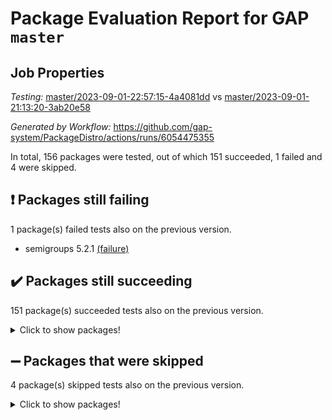 # Package Evaluation Report for GAP `master`

## Job Properties

*Testing:* [master/2023-09-01-22:57:15-4a4081dd](https://github.com/gap-system/PackageDistro/blob/data/reports/master/2023-09-01-22:57:15-4a4081dd) vs [master/2023-09-01-21:13:20-3ab20e58](https://github.com/gap-system/PackageDistro/blob/data/reports/master/2023-09-01-21:13:20-3ab20e58)

*Generated by Workflow:* https://github.com/gap-system/PackageDistro/actions/runs/6054475355

In total, 156 packages were tested, out of which 151 succeeded, 1 failed and 4 were skipped.

## :exclamation: Packages still failing

1 package(s) failed tests also on the previous version.
- semigroups 5.2.1 [(failure)](https://github.com/gap-system/PackageDistro/actions/runs/6054475355/job/16432219468)

## :heavy_check_mark: Packages still succeeding

151 package(s) succeeded tests also on the previous version.
<details><summary>Click to show packages!</summary>

- 4ti2interface 2023.02-04 [(success)](https://github.com/gap-system/PackageDistro/actions/runs/6054475355/job/16432208581)
- ace 5.6.2 [(success)](https://github.com/gap-system/PackageDistro/actions/runs/6054475355/job/16432208667)
- aclib 1.3.2 [(success)](https://github.com/gap-system/PackageDistro/actions/runs/6054475355/job/16432208745)
- agt 0.3.1 [(success)](https://github.com/gap-system/PackageDistro/actions/runs/6054475355/job/16432208816)
- alnuth 3.2.1 [(success)](https://github.com/gap-system/PackageDistro/actions/runs/6054475355/job/16432208896)
- anupq 3.3.0 [(success)](https://github.com/gap-system/PackageDistro/actions/runs/6054475355/job/16432208962)
- atlasrep 2.1.7 [(success)](https://github.com/gap-system/PackageDistro/actions/runs/6054475355/job/16432209036)
- autodoc 2023.06.19 [(success)](https://github.com/gap-system/PackageDistro/actions/runs/6054475355/job/16432209127)
- automata 1.15 [(success)](https://github.com/gap-system/PackageDistro/actions/runs/6054475355/job/16432209206)
- automgrp 1.3.2 [(success)](https://github.com/gap-system/PackageDistro/actions/runs/6054475355/job/16432209287)
- autpgrp 1.11 [(success)](https://github.com/gap-system/PackageDistro/actions/runs/6054475355/job/16432209375)
- cap 2023.09-01 [(success)](https://github.com/gap-system/PackageDistro/actions/runs/6054475355/job/16432209452)
- caratinterface 2.3.5 [(success)](https://github.com/gap-system/PackageDistro/actions/runs/6054475355/job/16432209532)
- cddinterface 2022.11.01 [(success)](https://github.com/gap-system/PackageDistro/actions/runs/6054475355/job/16432209614)
- circle 1.6.6 [(success)](https://github.com/gap-system/PackageDistro/actions/runs/6054475355/job/16432209673)
- classicpres 1.22 [(success)](https://github.com/gap-system/PackageDistro/actions/runs/6054475355/job/16432209770)
- cohomolo 1.6.11 [(success)](https://github.com/gap-system/PackageDistro/actions/runs/6054475355/job/16432209919)
- congruence 1.2.5 [(success)](https://github.com/gap-system/PackageDistro/actions/runs/6054475355/job/16432210086)
- corelg 1.56 [(success)](https://github.com/gap-system/PackageDistro/actions/runs/6054475355/job/16432210188)
- crime 1.6 [(success)](https://github.com/gap-system/PackageDistro/actions/runs/6054475355/job/16432210258)
- crisp 1.4.6 [(success)](https://github.com/gap-system/PackageDistro/actions/runs/6054475355/job/16432210328)
- crypting 0.10.4 [(success)](https://github.com/gap-system/PackageDistro/actions/runs/6054475355/job/16432210421)
- cryst 4.1.26 [(success)](https://github.com/gap-system/PackageDistro/actions/runs/6054475355/job/16432210508)
- crystcat 1.1.10 [(success)](https://github.com/gap-system/PackageDistro/actions/runs/6054475355/job/16432210615)
- ctbllib 1.3.6 [(success)](https://github.com/gap-system/PackageDistro/actions/runs/6054475355/job/16432210709)
- cubefree 1.19 [(success)](https://github.com/gap-system/PackageDistro/actions/runs/6054475355/job/16432210804)
- curlinterface 2.3.2 [(success)](https://github.com/gap-system/PackageDistro/actions/runs/6054475355/job/16432210891)
- cvec 2.8.1 [(success)](https://github.com/gap-system/PackageDistro/actions/runs/6054475355/job/16432210980)
- datastructures 0.3.0 [(success)](https://github.com/gap-system/PackageDistro/actions/runs/6054475355/job/16432211095)
- deepthought 1.0.6 [(success)](https://github.com/gap-system/PackageDistro/actions/runs/6054475355/job/16432211192)
- design 1.8 [(success)](https://github.com/gap-system/PackageDistro/actions/runs/6054475355/job/16432211286)
- difsets 2.3.1 [(success)](https://github.com/gap-system/PackageDistro/actions/runs/6054475355/job/16432211397)
- digraphs 1.6.2 [(success)](https://github.com/gap-system/PackageDistro/actions/runs/6054475355/job/16432211499)
- edim 1.3.7 [(success)](https://github.com/gap-system/PackageDistro/actions/runs/6054475355/job/16432211618)
- example 4.3.4 [(success)](https://github.com/gap-system/PackageDistro/actions/runs/6054475355/job/16432211707)
- examplesforhomalg 2023.08-02 [(success)](https://github.com/gap-system/PackageDistro/actions/runs/6054475355/job/16432211807)
- factint 1.6.3 [(success)](https://github.com/gap-system/PackageDistro/actions/runs/6054475355/job/16432211893)
- ferret 1.0.9 [(success)](https://github.com/gap-system/PackageDistro/actions/runs/6054475355/job/16432211996)
- fga 1.5.0 [(success)](https://github.com/gap-system/PackageDistro/actions/runs/6054475355/job/16432212096)
- fining 1.5.6 [(success)](https://github.com/gap-system/PackageDistro/actions/runs/6054475355/job/16432212211)
- float 1.0.3 [(success)](https://github.com/gap-system/PackageDistro/actions/runs/6054475355/job/16432212337)
- format 1.4.3 [(success)](https://github.com/gap-system/PackageDistro/actions/runs/6054475355/job/16432212431)
- forms 1.2.9 [(success)](https://github.com/gap-system/PackageDistro/actions/runs/6054475355/job/16432212546)
- fplsa 1.2.6 [(success)](https://github.com/gap-system/PackageDistro/actions/runs/6054475355/job/16432212651)
- fr 2.4.12 [(success)](https://github.com/gap-system/PackageDistro/actions/runs/6054475355/job/16432212742)
- francy 2.0.3 [(success)](https://github.com/gap-system/PackageDistro/actions/runs/6054475355/job/16432212842)
- fwtree 1.3 [(success)](https://github.com/gap-system/PackageDistro/actions/runs/6054475355/job/16432212951)
- gapdoc 1.6.6 [(success)](https://github.com/gap-system/PackageDistro/actions/runs/6054475355/job/16432213043)
- gauss 2023.02-04 [(success)](https://github.com/gap-system/PackageDistro/actions/runs/6054475355/job/16432213149)
- gaussforhomalg 2023.08-01 [(success)](https://github.com/gap-system/PackageDistro/actions/runs/6054475355/job/16432213272)
- gbnp 1.0.5 [(success)](https://github.com/gap-system/PackageDistro/actions/runs/6054475355/job/16432213374)
- generalizedmorphismsforcap 2023.08-02 [(success)](https://github.com/gap-system/PackageDistro/actions/runs/6054475355/job/16432213465)
- genss 1.6.8 [(success)](https://github.com/gap-system/PackageDistro/actions/runs/6054475355/job/16432213571)
- gradedmodules 2023.08-01 [(success)](https://github.com/gap-system/PackageDistro/actions/runs/6054475355/job/16432213660)
- gradedringforhomalg 2023.08-01 [(success)](https://github.com/gap-system/PackageDistro/actions/runs/6054475355/job/16432213766)
- grape 4.9.0 [(success)](https://github.com/gap-system/PackageDistro/actions/runs/6054475355/job/16432213852)
- groupoids 1.73 [(success)](https://github.com/gap-system/PackageDistro/actions/runs/6054475355/job/16432213937)
- grpconst 2.6.4 [(success)](https://github.com/gap-system/PackageDistro/actions/runs/6054475355/job/16432214044)
- guarana 0.96.3 [(success)](https://github.com/gap-system/PackageDistro/actions/runs/6054475355/job/16432214142)
- guava 3.18 [(success)](https://github.com/gap-system/PackageDistro/actions/runs/6054475355/job/16432214241)
- hap 1.58 [(success)](https://github.com/gap-system/PackageDistro/actions/runs/6054475355/job/16432214335)
- hapcryst 0.1.15 [(success)](https://github.com/gap-system/PackageDistro/actions/runs/6054475355/job/16432214524)
- hecke 1.5.3 [(success)](https://github.com/gap-system/PackageDistro/actions/runs/6054475355/job/16432214654)
- help 3.5 [(success)](https://github.com/gap-system/PackageDistro/actions/runs/6054475355/job/16432214743)
- homalg 2023.08-02 [(success)](https://github.com/gap-system/PackageDistro/actions/runs/6054475355/job/16432214831)
- homalgtocas 2023.08-01 [(success)](https://github.com/gap-system/PackageDistro/actions/runs/6054475355/job/16432214909)
- idrel 2.45 [(success)](https://github.com/gap-system/PackageDistro/actions/runs/6054475355/job/16432214978)
- images 1.3.1 [(success)](https://github.com/gap-system/PackageDistro/actions/runs/6054475355/job/16432215056)
- intpic 0.3.0 [(success)](https://github.com/gap-system/PackageDistro/actions/runs/6054475355/job/16432215147)
- io 4.8.1 [(success)](https://github.com/gap-system/PackageDistro/actions/runs/6054475355/job/16432215234)
- io_forhomalg 2023.02-04 [(success)](https://github.com/gap-system/PackageDistro/actions/runs/6054475355/job/16432215310)
- irredsol 1.4.4 [(success)](https://github.com/gap-system/PackageDistro/actions/runs/6054475355/job/16432215397)
- json 2.1.1 [(success)](https://github.com/gap-system/PackageDistro/actions/runs/6054475355/job/16432215499)
- jupyterkernel 1.5.0 [(success)](https://github.com/gap-system/PackageDistro/actions/runs/6054475355/job/16432215580)
- jupyterviz 1.5.6 [(success)](https://github.com/gap-system/PackageDistro/actions/runs/6054475355/job/16432215650)
- kan 1.36 [(success)](https://github.com/gap-system/PackageDistro/actions/runs/6054475355/job/16432215728)
- kbmag 1.5.11 [(success)](https://github.com/gap-system/PackageDistro/actions/runs/6054475355/job/16432215796)
- laguna 3.9.6 [(success)](https://github.com/gap-system/PackageDistro/actions/runs/6054475355/job/16432215875)
- liealgdb 2.2.1 [(success)](https://github.com/gap-system/PackageDistro/actions/runs/6054475355/job/16432215956)
- liepring 2.8 [(success)](https://github.com/gap-system/PackageDistro/actions/runs/6054475355/job/16432216033)
- liering 2.4.2 [(success)](https://github.com/gap-system/PackageDistro/actions/runs/6054475355/job/16432216118)
- linearalgebraforcap 2023.08-08 [(success)](https://github.com/gap-system/PackageDistro/actions/runs/6054475355/job/16432216174)
- localizeringforhomalg 2023.08-02 [(success)](https://github.com/gap-system/PackageDistro/actions/runs/6054475355/job/16432216253)
- loops 3.4.3 [(success)](https://github.com/gap-system/PackageDistro/actions/runs/6054475355/job/16432216347)
- lpres 1.0.3 [(success)](https://github.com/gap-system/PackageDistro/actions/runs/6054475355/job/16432216421)
- majoranaalgebras 1.5.1 [(success)](https://github.com/gap-system/PackageDistro/actions/runs/6054475355/job/16432216516)
- mapclass 1.4.6 [(success)](https://github.com/gap-system/PackageDistro/actions/runs/6054475355/job/16432216618)
- matgrp 0.70 [(success)](https://github.com/gap-system/PackageDistro/actions/runs/6054475355/job/16432216686)
- matricesforhomalg 2023.08-02 [(success)](https://github.com/gap-system/PackageDistro/actions/runs/6054475355/job/16432216749)
- modisom 2.5.4 [(success)](https://github.com/gap-system/PackageDistro/actions/runs/6054475355/job/16432216818)
- modulepresentationsforcap 2023.09-01 [(success)](https://github.com/gap-system/PackageDistro/actions/runs/6054475355/job/16432216893)
- modules 2023.08-02 [(success)](https://github.com/gap-system/PackageDistro/actions/runs/6054475355/job/16432216959)
- monoidalcategories 2023.08-11 [(success)](https://github.com/gap-system/PackageDistro/actions/runs/6054475355/job/16432217040)
- nconvex 2022.09-01 [(success)](https://github.com/gap-system/PackageDistro/actions/runs/6054475355/job/16432217111)
- nilmat 1.4.2 [(success)](https://github.com/gap-system/PackageDistro/actions/runs/6054475355/job/16432217200)
- nock 1.5 [(success)](https://github.com/gap-system/PackageDistro/actions/runs/6054475355/job/16432217280)
- normalizinterface 1.3.6 [(success)](https://github.com/gap-system/PackageDistro/actions/runs/6054475355/job/16432217356)
- nq 2.5.10 [(success)](https://github.com/gap-system/PackageDistro/actions/runs/6054475355/job/16432217435)
- numericalsgps 1.3.1 [(success)](https://github.com/gap-system/PackageDistro/actions/runs/6054475355/job/16432217515)
- openmath 11.5.3 [(success)](https://github.com/gap-system/PackageDistro/actions/runs/6054475355/job/16432217595)
- orb 4.9.0 [(success)](https://github.com/gap-system/PackageDistro/actions/runs/6054475355/job/16432217677)
- packagemanager 1.4.1 [(success)](https://github.com/gap-system/PackageDistro/actions/runs/6054475355/job/16432217748)
- patternclass 2.4.3 [(success)](https://github.com/gap-system/PackageDistro/actions/runs/6054475355/job/16432217842)
- permut 2.0.4 [(success)](https://github.com/gap-system/PackageDistro/actions/runs/6054475355/job/16432217922)
- polenta 1.3.10 [(success)](https://github.com/gap-system/PackageDistro/actions/runs/6054475355/job/16432217991)
- polymaking 0.8.6 [(success)](https://github.com/gap-system/PackageDistro/actions/runs/6054475355/job/16432218063)
- primgrp 3.4.4 [(success)](https://github.com/gap-system/PackageDistro/actions/runs/6054475355/job/16432218162)
- profiling 2.5.4 [(success)](https://github.com/gap-system/PackageDistro/actions/runs/6054475355/job/16432218256)
- qpa 1.34 [(success)](https://github.com/gap-system/PackageDistro/actions/runs/6054475355/job/16432218346)
- quagroup 1.8.3 [(success)](https://github.com/gap-system/PackageDistro/actions/runs/6054475355/job/16432218432)
- radiroot 2.9 [(success)](https://github.com/gap-system/PackageDistro/actions/runs/6054475355/job/16432218529)
- rcwa 4.7.1 [(success)](https://github.com/gap-system/PackageDistro/actions/runs/6054475355/job/16432218630)
- rds 1.8 [(success)](https://github.com/gap-system/PackageDistro/actions/runs/6054475355/job/16432218743)
- recog 1.4.2 [(success)](https://github.com/gap-system/PackageDistro/actions/runs/6054475355/job/16432218833)
- repndecomp 1.3.0 [(success)](https://github.com/gap-system/PackageDistro/actions/runs/6054475355/job/16432218926)
- repsn 3.1.1 [(success)](https://github.com/gap-system/PackageDistro/actions/runs/6054475355/job/16432219018)
- resclasses 4.7.3 [(success)](https://github.com/gap-system/PackageDistro/actions/runs/6054475355/job/16432219103)
- ringsforhomalg 2023.08-02 [(success)](https://github.com/gap-system/PackageDistro/actions/runs/6054475355/job/16432219176)
- sco 2023.08-01 [(success)](https://github.com/gap-system/PackageDistro/actions/runs/6054475355/job/16432219266)
- scscp 2.4.1 [(success)](https://github.com/gap-system/PackageDistro/actions/runs/6054475355/job/16432219357)
- sglppow 2.3 [(success)](https://github.com/gap-system/PackageDistro/actions/runs/6054475355/job/16432219568)
- sgpviz 0.999.5 [(success)](https://github.com/gap-system/PackageDistro/actions/runs/6054475355/job/16432219685)
- simpcomp 2.1.14 [(success)](https://github.com/gap-system/PackageDistro/actions/runs/6054475355/job/16432219791)
- singular 2023.02.09 [(success)](https://github.com/gap-system/PackageDistro/actions/runs/6054475355/job/16432219889)
- sl2reps 1.1 [(success)](https://github.com/gap-system/PackageDistro/actions/runs/6054475355/job/16432219981)
- sla 1.5.3 [(success)](https://github.com/gap-system/PackageDistro/actions/runs/6054475355/job/16432220085)
- smallgrp 1.5.3 [(success)](https://github.com/gap-system/PackageDistro/actions/runs/6054475355/job/16432220200)
- smallsemi 0.6.13 [(success)](https://github.com/gap-system/PackageDistro/actions/runs/6054475355/job/16432220300)
- sonata 2.9.6 [(success)](https://github.com/gap-system/PackageDistro/actions/runs/6054475355/job/16432220394)
- sophus 1.27 [(success)](https://github.com/gap-system/PackageDistro/actions/runs/6054475355/job/16432220507)
- sotgrps 1.2 [(success)](https://github.com/gap-system/PackageDistro/actions/runs/6054475355/job/16432220617)
- spinsym 1.5.2 [(success)](https://github.com/gap-system/PackageDistro/actions/runs/6054475355/job/16432220724)
- standardff 0.9.4 [(success)](https://github.com/gap-system/PackageDistro/actions/runs/6054475355/job/16432220806)
- symbcompcc 1.3.2 [(success)](https://github.com/gap-system/PackageDistro/actions/runs/6054475355/job/16432220930)
- thelma 1.3 [(success)](https://github.com/gap-system/PackageDistro/actions/runs/6054475355/job/16432221042)
- tomlib 1.2.9 [(success)](https://github.com/gap-system/PackageDistro/actions/runs/6054475355/job/16432221149)
- toolsforhomalg 2023.07-01 [(success)](https://github.com/gap-system/PackageDistro/actions/runs/6054475355/job/16432221242)
- toric 1.9.5 [(success)](https://github.com/gap-system/PackageDistro/actions/runs/6054475355/job/16432221370)
- toricvarieties 2022.07.13 [(success)](https://github.com/gap-system/PackageDistro/actions/runs/6054475355/job/16432221488)
- transgrp 3.6.4 [(success)](https://github.com/gap-system/PackageDistro/actions/runs/6054475355/job/16432221603)
- ugaly 4.1.3 [(success)](https://github.com/gap-system/PackageDistro/actions/runs/6054475355/job/16432221687)
- unipot 1.5 [(success)](https://github.com/gap-system/PackageDistro/actions/runs/6054475355/job/16432221825)
- unitlib 4.2.0 [(success)](https://github.com/gap-system/PackageDistro/actions/runs/6054475355/job/16432221962)
- utils 0.82 [(success)](https://github.com/gap-system/PackageDistro/actions/runs/6054475355/job/16432222105)
- uuid 0.7 [(success)](https://github.com/gap-system/PackageDistro/actions/runs/6054475355/job/16432222232)
- walrus 0.9991 [(success)](https://github.com/gap-system/PackageDistro/actions/runs/6054475355/job/16432222335)
- wedderga 4.10.4 [(success)](https://github.com/gap-system/PackageDistro/actions/runs/6054475355/job/16432222453)
- xmod 2.91 [(success)](https://github.com/gap-system/PackageDistro/actions/runs/6054475355/job/16432222562)
- xmodalg 1.23 [(success)](https://github.com/gap-system/PackageDistro/actions/runs/6054475355/job/16432222675)
- yangbaxter 0.10.3 [(success)](https://github.com/gap-system/PackageDistro/actions/runs/6054475355/job/16432222802)
- zeromqinterface 0.14 [(success)](https://github.com/gap-system/PackageDistro/actions/runs/6054475355/job/16432222924)
</details>

## :heavy_minus_sign: Packages that were skipped

4 package(s) skipped tests also on the previous version.
<details><summary>Click to show packages!</summary>

- browse 1.8.21 [(skipped)](https://github.com/gap-system/PackageDistro/actions/runs/6054475355/job/16431930783)
- itc 1.5.1 [(skipped)](https://github.com/gap-system/PackageDistro/actions/runs/6054475355/job/16431930783)
- polycyclic 2.16 [(skipped)](https://github.com/gap-system/PackageDistro/actions/runs/6054475355/job/16431930783)
- xgap 4.31 [(skipped)](https://github.com/gap-system/PackageDistro/actions/runs/6054475355/job/16431930783)
</details>

